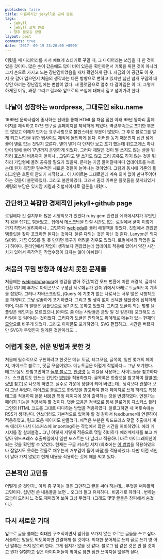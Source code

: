 ```yaml
---
published: false
title: 미흡하지만 jekyll로 교체 완료
tags:
  - jekyll
  - jekyll 교체 완료
  - 향후 블로깅 방향
layout: post
comments: true
date: '2017--09-19 23:20:00 +0900'
---
```

어렸을 때 다리어리를 사서 예쁘게 스티커로 꾸밀 때, 그 다이어리는 쓰임을 다 한 것이었을 것이다. 많은 손이 갔음에도 많이 비어 있음을 확인하면서 기록을 위한 것이 아니라 그저 손으로 가지고 노는 장난감이었음을 재차 확인하게 된다. 지금의 이 공간도 이 옷, 저 옷 갈아 입으면서 처음의 생각과는 다른 방향으로 변하고 있지만 십년 넘개 꾸밈의 대상인 아끼는 장난감임에는 변함이 없다. 새 플랫폼으로 얼추 다 갈아입은 이 때, 그렇게 하게된 이유, 과정 그리고 결과와 앞으로의 쓰임에 대해서 짚고 넘어가려 한다.

## 나날이 성장하는 wordpress, 그대로인 siku.name
1999년 문화사업에 종사하는 선배를 통해 HTML을 처음 접한 이래 99년 동아리 홈페이지를 제작하고 07년 연구실 홈페이지를 제작하게 되었다. 역량부족으로 포기한 부분도 많았고 이해가 안가는 요구사항으로 불만스러운 부분이 많았다. 그 후로 블로그를 알게 되고 나만을 위한 웹사이트 제작에 몰입하게 된다. 이러한 동기 때문인지 십년 넘게 글이 별로 없는 것일지 모른다. 별의 별거 다 만져만 보고 포기 했는데 워드프레스 하나만이 맘에 들어 17년까지 운영하게 되었다.
그러다 깨달은 것이 별 쓰지도 않는 글을 뭐하러 호스팅 비용까지 들이나.. 그렇다고 별 쓰지도 않고 그리 공유도 하지 않는 것을 뭐하러 가입형에 올려 공유할 필요가 있을까. 문제는 가끔 들어갈때마다 업데이트를 누르는데 뭔가 복잡한 필수적인 새로운 것들이 늘어나는 것이었다. 그럼과 동시에 기존의 플러그인은 호환이 안되기 시작했고.. 
이 사이트는 그대로인데 계속 의미 없이 만져주어야 하는 것들이 불편하였다. 그리고 불안하였다. 그래서 좀더 가벼운 플랫폼을 찾게되었거 세팅의 부담은 있지맘 지킬과 깃헙페이지로 결론을 내렸다.

## 간단하고 복잡한 경제적인 jekyll+github page
로컬에다 깃 설치부터 많은 시행착오가 있었다 ruby gem 관련된 에러메시지가 무엇인지 감을 잡기도 힘들었고.. 집에서 데스크탑을 만질 시간도 없는 로컬에서 굳이 이렇게 까지 하면서 올려야하나.. 고민하다 [webjeda](http://webjeda.com)를 들러 해결책을 찾았다. 깃헙에서 괜찮은 템플릿을 찾아 포크하면 된다는 것이다. 물론 다되는 것은 아닌 것 같다. Lanyon은 되지 않더라. 가끔 CSS를 잘 못 만지면 복구가 어려운 경우도 있었다.  로컬에서의 작업은 포기 하여다. 온라인에서 작업이 생각보다 괜찮았는데 업데이트 적용에 있어서 약간 시간차가 있어서 즉각적인 작업수정이 되지는 않아 아쉬웠다 

## 처음의 꾸밈 방향과 예상치 못한 문제들
처음에는 [webjeda/hagura](http://webjeda.com/hagura)에 영감을 받아 주간/야간 모드 변환에 따른 배경색, 글자색 전환 여기에 추가로 아이콘으로 구성된 세로메뉴가 왼쪽 위에서 아래로 토글되도록 계획을 잡았다. 그러나 자바스크립트, jQuery 에 기초가 없는 나로서는 너무 많은 시행착오를 하게되고 그냥 깔끔하게 포기하였다. 그리고 별 생각 없이 선택한 템플릿에 집착하게 되어, 다른 더 알맞은 템플릿으로 옮기지도 못하고 있었다. 그리고 토글이 되는 몇몇 템플릿은 왜인지는 모르겠으나,(아마도 좀 아는 사람들은 금방 알 것 같은데) 포크해도 스타일을 못 읽어내는 것이었다. 그러다가
토글은 안되어도 위아래로 메뉴가 있는 현재의 [모양](http://gayan.me/harmony-jeyll-theme/)으로 바꾸게 되었다. 그리고 아이콘도 포기하였다. SVG 편집하고.. 시간은 버렸지만 SVG가 무엇인지 알게된 것만이라도...

## 어렵게 찾은, 쉬운 방법과 못한 것
처음에 필수적으로 구현하려고 한것은 메뉴 토글, 테그모음, 글목록, 일반 몇개의 페이지, 마이크로 블로그, 댓글 모음이었다. 메뉴토글은 어렵게 작업하다... 그냥 포기했다. 태그모음도 한참고민하고 [놀부 블로그](https://nolboo.kim/), [한량넷](http://www.halryang.net/) 등 지킬을 사용하는 사이트들을 참고하다가.. 스크립트도 안쓰는 간단한 [방법](https://hyesun03.github.io/2016/12/05/jekyllTag/)을 적용하였다. 글목록은 한량넷을 참고하여 월별([한량넷](http://www.halryang.net/) 참고)로 나오게 하였고. 실수로 가운데 정렬이 되어 버렸는데.. 생각보다 괜찮아 보여 그냥 두었다. 마이크로 블로그도 한량넷을 참고하여 한개 페이지로 쓰게 하려도 특정 태그를 적용하여 본문 내용만 특정 페이지에 모아 출력하는 것을 변경하였다. 언젠가는 페이지 기능을 적용해야 할 것이다. 댓글 모음은 검색으로 통해 블로거용 디스커스 플러그인의 HTML 코드를 그대로 따다하는 방법을 적용하였다.
블로그하면 내 머릿속에는 RSS가 생각난다. 안쓰더라도 기본적으로 있어야 할 것 같아서 feedburner에 연결하여 적용하였고, 링크 모음 페이지도 만들었다.
애먹은 부분은 워드프레스 댓글 추출에서 계속 에러가 나서 디스커스에 importing하는 작업에서 많은 시간을 허비하였다. 에러 메시지를 잘 살펴볼걸.. 그냥 이렇게 저렇게 적용으로 몇일 허비하다 에러메세지를 보고 깨달아 워드프레스 추출파일에서 일반 포스트는 다 날리고 적용하니 바로 마이그레이션이 되는 것을 확인할 수 있었다.  현재는 구글 커스텀 서치 (최초에는 [이 방법](http://www.halryang.net/simple-jekyll-search/)을 적용하였으나 잘알지도 못하는 것들로 채우는게 거부감이 들어 바꿈)를 적용하였다. 다만 이전 색인이 날아 가지 않았고 현재 내용을 적용하는 것에 애를 먹고 있다. 

## 근본적인 고민들
어떻게 쓸 것인가.. 이제 좀 꾸미는 것은 그만하고 글을 써야 하는데... 무엇을 써야할까 고민이다. 십년전 쓴 내용들을 보면 .. 오그라 들고 유치하다.. 비공개로 하려다.. 변하는 모습이 드러나느 것도 재미있어 보여 그냥 두었다. (그래도 몇몇 글들은 창피해서 숨겼다.)

## 다시 새로운 기대
앞으로 글을 쓸때는 최대한 구조적이면서 앞뒤를 오가지 않는 흐르는 글들을 쓰고 싶다. 서술하는 말들도 되도록이면 간결하게 쓸 것이다. 최대한 문어체로 쓰되 글로 쓰기 영 아닌 말투는 쓰지 않으려 한다. 그게 쉽지가 않을 것 같다. 블로그 팁 같은 것은 안 쓸 것이고 뭔가 실험하고 싶은 아이디어들이 앞아로 잠깐 잠깐 쓰여지질 않을까 싶다.
